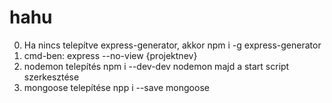 # hahu
0. Ha nincs telepítve express-generator, akkor npm i -g express-generator
1. cmd-ben: express --no-view {projektnev}
2. nodemon telepítés npm i --dev-dev nodemon majd a start script szerkesztése
3. mongoose telepítése npp i --save mongoose